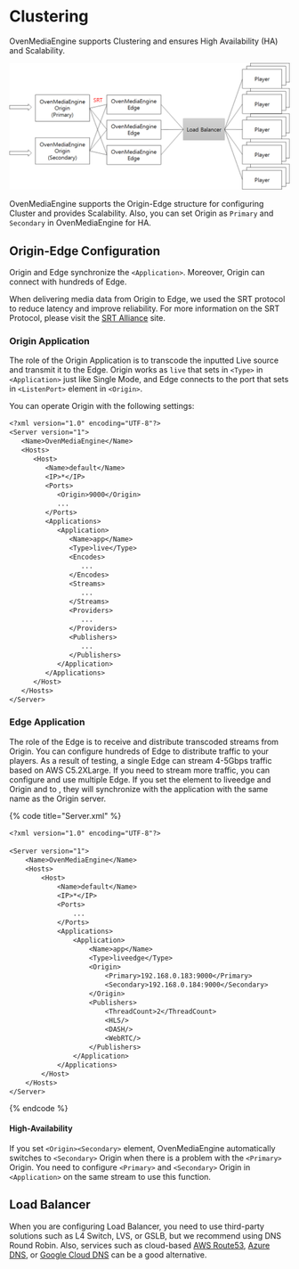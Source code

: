 # Clustering

OvenMediaEngine supports Clustering and ensures High Availability \(HA\) and Scalability.

![](.gitbook/assets/image.png)

OvenMediaEngine supports the Origin-Edge structure for configuring Cluster and provides Scalability. Also, you can set Origin as `Primary` and `Secondary` in OvenMediaEngine for HA.

## Origin-Edge Configuration

Origin and Edge synchronize the `<Application>`. Moreover, Origin can connect with hundreds of Edge.

When delivering media data from Origin to Edge, we used the SRT protocol to reduce latency and improve reliability. For more information on the SRT Protocol, please visit the [SRT Alliance](https://www.srtalliance.org/) site.

### Origin Application

The role of the Origin Application is to transcode the inputted Live source and transmit it to the Edge. Origin works as `live` that sets in `<Type>` in `<Application>` just like Single Mode, and Edge connects to the port that sets in `<ListenPort>` element in `<Origin>`.

You can operate Origin with the following settings:

```markup
<?xml version="1.0" encoding="UTF-8"?>
<Server version="1">
   <Name>OvenMediaEngine</Name>
   <Hosts>
      <Host>
         <Name>default</Name>
         <IP>*</IP>
         <Ports>
            <Origin>9000</Origin>
            ...
         </Ports>
         <Applications>
            <Application>
               <Name>app</Name>
               <Type>live</Type>
               <Encodes>
                  ...
               </Encodes>
               <Streams>
                  ...
               </Streams>
               <Providers>
                  ...
               </Providers>
               <Publishers>
                  ...
               </Publishers>
            </Application>
         </Applications>
      </Host>
   </Hosts>
</Server>
```

### Edge Application

The role of the Edge is to receive and distribute transcoded streams from Origin. You can configure hundreds of Edge to distribute traffic to your players. As a result of testing, a single Edge can stream 4-5Gbps traffic based on AWS C5.2XLarge. If you need to stream more traffic, you can configure and use multiple Edge. If you set the   element to liveedge and Origin  and  to  , they will synchronize with the application with the same name as the Origin server.

{% code title="Server.xml" %}
```markup
<?xml version="1.0" encoding="UTF-8"?>

<Server version="1">
	<Name>OvenMediaEngine</Name>
	<Hosts>
		<Host>
			<Name>default</Name>
			<IP>*</IP>
			<Ports>
                ...
            </Ports>
			<Applications>
				<Application>
					<Name>app</Name>
					<Type>liveedge</Type>
					<Origin>
						<Primary>192.168.0.183:9000</Primary>
						<Secondary>192.168.0.184:9000</Secondary>
					</Origin>
					<Publishers>
						<ThreadCount>2</ThreadCount>
						<HLS/>
						<DASH/>
						<WebRTC/>
					</Publishers>
				</Application>
			</Applications>
		</Host>
	</Hosts>
</Server>
```
{% endcode %}

####  High-Availability

If you set `<Origin><Secondary>` element, OvenMediaEngine automatically switches to `<Secondary>` Origin when there is a problem with the `<Primary>` Origin. You need to configure `<Primary>` and `<Secondary>` Origin in `<Application>` on the same stream to use this function. 

## Load Balancer

When you are configuring Load Balancer, you need to use third-party solutions such as L4 Switch, LVS, or GSLB, but we recommend using DNS Round Robin. Also, services such as cloud-based [AWS Route53](https://aws.amazon.com/route53/?nc1=h_ls), [Azure DNS](https://azure.microsoft.com/en-us/services/dns/), or [Google Cloud DNS](https://cloud.google.com/dns/) can be a good alternative.

